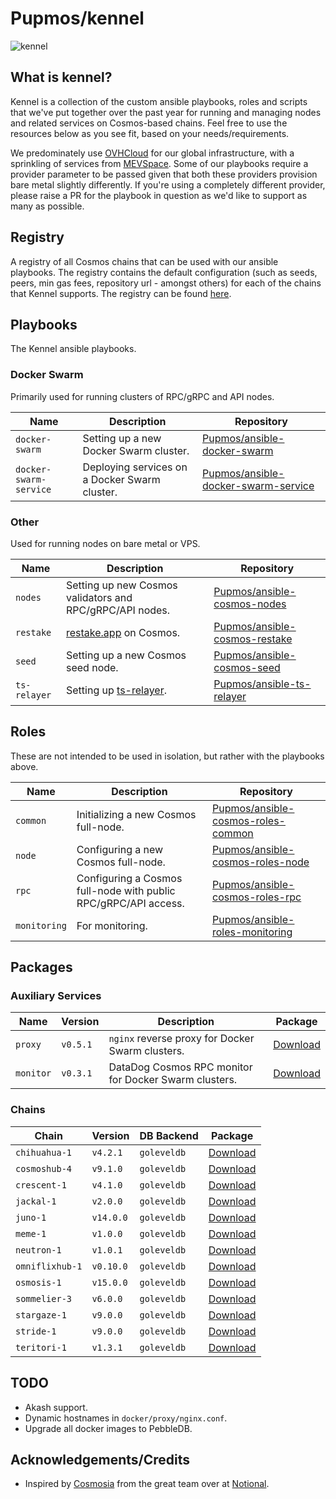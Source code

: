 # Pupmos/kennel

![kennel](https://www.ikc.ie/wp-content/uploads/2015/05/group_of_puppies_purebred.jpg)

## What is kennel?

Kennel is a collection of the custom ansible playbooks, roles and scripts that we've put together over the past year for running and managing nodes and related services on Cosmos-based chains. Feel free to use the resources below as you see fit, based on your needs/requirements.

We predominately use [OVHCloud](https://ovhcloud.com) for our global infrastructure, with a sprinkling of services from [MEVSpace](https://mevspace.com). Some of our playbooks require a provider parameter to be passed given that both these providers provision bare metal slightly differently. If you're using a completely different provider, please raise a PR for the playbook in question as we'd like to support as many as possible.

## Registry

A registry of all Cosmos chains that can be used with our ansible playbooks. The registry contains the default configuration (such as seeds, peers, min gas fees, repository url - amongst others) for each of the chains that Kennel supports. The registry can be found [here](https://github.com/Pupmos/ansible-cosmos-registry).

## Playbooks

The Kennel ansible playbooks.

### Docker Swarm

Primarily used for running clusters of RPC/gRPC and API nodes.

| Name                   | Description                                                    | Repository                                                                                    |
|------------------------|----------------------------------------------------------------|-----------------------------------------------------------------------------------------------|
| `docker-swarm`         | Setting up a new Docker Swarm cluster.                         | [Pupmos/ansible-docker-swarm](https://github.com/Pupmos/ansible-docker-swarm)                 |
| `docker-swarm-service` | Deploying services on a Docker Swarm cluster.                  | [Pupmos/ansible-docker-swarm-service](https://github.com/Pupmos/ansible-docker-swarm-service) |

### Other

Used for running nodes on bare metal or VPS.

| Name         | Description                                                    | Repository                                                                        |
|--------------|----------------------------------------------------------------|-----------------------------------------------------------------------------------|
| `nodes`      | Setting up new Cosmos validators and RPC/gRPC/API nodes.       | [Pupmos/ansible-cosmos-nodes](https://github.com/Pupmos/ansible-cosmos-nodes)     |
| `restake`    | [restake.app](https://restake.app) on Cosmos.                  | [Pupmos/ansible-cosmos-restake](https://github.com/Pupmos/ansible-cosmos-restake) |
| `seed`       | Setting up a new Cosmos seed node.                             | [Pupmos/ansible-cosmos-seed](https://github.com/Pupmos/ansible-cosmos-seed)       |
| `ts-relayer` | Setting up [ts-relayer](https://github.com/confio/ts-relayer). | [Pupmos/ansible-ts-relayer](https://github.com/Pupmos/ansible-ts-relayer)         |

## Roles

These are not intended to be used in isolation, but rather with the playbooks above.

| Name         | Description                                                     | Repository                                                                                  |
|--------------|-----------------------------------------------------------------|---------------------------------------------------------------------------------------------|
| `common`     | Initializing a new Cosmos full-node.                            | [Pupmos/ansible-cosmos-roles-common](https://github.com/Pupmos/ansible-cosmos-roles-common) |
| `node`       | Configuring a new Cosmos full-node.                             | [Pupmos/ansible-cosmos-roles-node](https://github.com/Pupmos/ansible-cosmos-roles-node)     |
| `rpc`        | Configuring a Cosmos full-node with public RPC/gRPC/API access. | [Pupmos/ansible-cosmos-roles-rpc](https://github.com/Pupmos/ansible-cosmos-roles-rpc)       |
| `monitoring` | For monitoring.                                                 | [Pupmos/ansible-roles-monitoring](https://github.com/Pupmos/ansible-roles-monitoring)       |

## Packages

### Auxiliary Services

| Name      | Version  | Description                                           | Package                                                             |
|-----------|----------|-------------------------------------------------------|---------------------------------------------------------------------|
| `proxy`   | `v0.5.1` | `nginx` reverse proxy for Docker Swarm clusters.      | [Download](https://github.com/Pupmos/kennel/pkgs/container/proxy)   |
| `monitor` | `v0.3.1` | DataDog Cosmos RPC monitor for Docker Swarm clusters. | [Download](https://github.com/Pupmos/kennel/pkgs/container/monitor) |

### Chains

| Chain           | Version   | DB Backend  | Package                                                                 |
|-----------------|-----------|-------------|-------------------------------------------------------------------------|
| `chihuahua-1`   | `v4.2.1`  | `goleveldb` | [Download](https://github.com/Pupmos/kennel/pkgs/container/chihuahua)   |
| `cosmoshub-4`   | `v9.1.0`  | `goleveldb` | [Download](https://github.com/Pupmos/kennel/pkgs/container/cosmoshub)   |
| `crescent-1`    | `v4.1.0`  | `goleveldb` | [Download](https://github.com/Pupmos/kennel/pkgs/container/crescent)    |
| `jackal-1`      | `v2.0.0`  | `goleveldb` | [Download](https://github.com/Pupmos/kennel/pkgs/container/jackal)      |
| `juno-1`        | `v14.0.0` | `goleveldb` | [Download](https://github.com/Pupmos/kennel/pkgs/container/juno)        |
| `meme-1`        | `v1.0.0`  | `goleveldb` | [Download](https://github.com/Pupmos/kennel/pkgs/container/meme)        |
| `neutron-1`     | `v1.0.1`  | `goleveldb` | [Download](https://github.com/Pupmos/kennel/pkgs/container/neutron)     |
| `omniflixhub-1` | `v0.10.0` | `goleveldb` | [Download](https://github.com/Pupmos/kennel/pkgs/container/omniflixhub) |
| `osmosis-1`     | `v15.0.0` | `goleveldb` | [Download](https://github.com/Pupmos/kennel/pkgs/container/osmosis)     |
| `sommelier-3`   | `v6.0.0`  | `goleveldb` | [Download](https://github.com/Pupmos/kennel/pkgs/container/sommelier)   |
| `stargaze-1`    | `v9.0.0`  | `goleveldb` | [Download](https://github.com/Pupmos/kennel/pkgs/container/stargaze)    |
| `stride-1`      | `v9.0.0`  | `goleveldb` | [Download](https://github.com/Pupmos/kennel/pkgs/container/stride)      |
| `teritori-1`    | `v1.3.1`  | `goleveldb` | [Download](https://github.com/Pupmos/kennel/pkgs/container/teritori)    |

## TODO

* Akash support.
* Dynamic hostnames in `docker/proxy/nginx.conf`.
* Upgrade all docker images to PebbleDB.

## Acknowledgements/Credits

- Inspired by [Cosmosia](https://github.com/notional-labs/cosmosia) from the great team over at [Notional](https://notional.ventures). 
